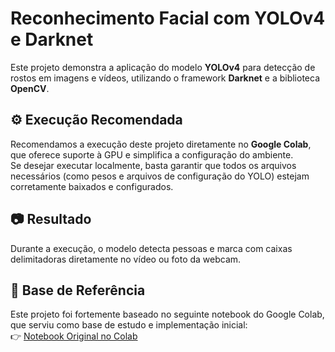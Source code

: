 # Reconhecimento Facial com YOLOv4 e Darknet

Este projeto demonstra a aplicação do modelo **YOLOv4** para detecção de rostos em imagens e vídeos, utilizando o framework **Darknet** e a biblioteca **OpenCV**.

## ⚙️ Execução Recomendada

Recomendamos a execução deste projeto diretamente no **Google Colab**, que oferece suporte à GPU e simplifica a configuração do ambiente.  
Se desejar executar localmente, basta garantir que todos os arquivos necessários (como pesos e arquivos de configuração do YOLO) estejam corretamente baixados e configurados.

## 📷 Resultado

Durante a execução, o modelo detecta pessoas e marca com caixas delimitadoras diretamente no vídeo ou foto da webcam.

## 📝 Base de Referência

Este projeto foi fortemente baseado no seguinte notebook do Google Colab, que serviu como base de estudo e implementação inicial:  
👉 [Notebook Original no Colab](https://colab.research.google.com/drive/1xdjyBiY75MAVRSjgmiqI7pbRLn58VrbE?usp=sharing)
